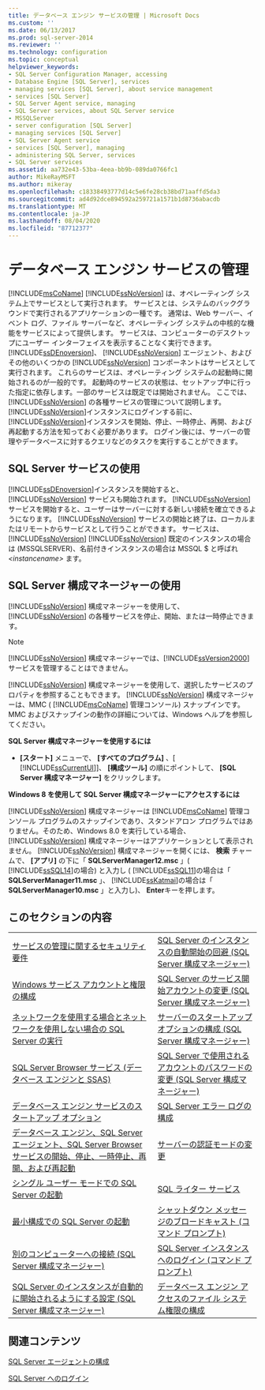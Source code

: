 ```yaml
---
title: データベース エンジン サービスの管理 | Microsoft Docs
ms.custom: ''
ms.date: 06/13/2017
ms.prod: sql-server-2014
ms.reviewer: ''
ms.technology: configuration
ms.topic: conceptual
helpviewer_keywords:
- SQL Server Configuration Manager, accessing
- Database Engine [SQL Server], services
- managing services [SQL Server], about service management
- services [SQL Server]
- SQL Server Agent service, managing
- SQL Server services, about SQL Server service
- MSSQLServer
- server configuration [SQL Server]
- managing services [SQL Server]
- SQL Server Agent service
- services [SQL Server], managing
- administering SQL Server, services
- SQL Server services
ms.assetid: aa732e43-53ba-4eea-bb9b-089da0766fc1
author: MikeRayMSFT
ms.author: mikeray
ms.openlocfilehash: c18338493777d14c5e6fe28cb38bd71aaffd5da3
ms.sourcegitcommit: ad4d92dce894592a259721a1571b1d8736abacdb
ms.translationtype: MT
ms.contentlocale: ja-JP
ms.lasthandoff: 08/04/2020
ms.locfileid: "87712377"
---
```

# <a name="manage-the-database-engine-services"></a>データベース エンジン サービスの管理
  [!INCLUDE[msCoName](../../includes/msconame-md.md)] [!INCLUDE[ssNoVersion](../../includes/ssnoversion-md.md)] は、オペレーティング システム上でサービスとして実行されます。 サービスとは、システムのバックグラウンドで実行されるアプリケーションの一種です。 通常は、Web サーバー、イベント ログ、ファイル サーバーなど、オペレーティング システムの中核的な機能をサービスによって提供します。 サービスは、コンピューターのデスクトップにユーザー インターフェイスを表示することなく実行できます。 [!INCLUDE[ssDEnoversion](../../includes/ssdenoversion-md.md)]、 [!INCLUDE[ssNoVersion](../../includes/ssnoversion-md.md)] エージェント、およびその他のいくつかの [!INCLUDE[ssNoVersion](../../includes/ssnoversion-md.md)] コンポーネントはサービスとして実行されます。 これらのサービスは、オペレーティング システムの起動時に開始されるのが一般的です。 起動時のサービスの状態は、セットアップ中に行った指定に依存します。一部のサービスは既定では開始されません。 ここでは、 [!INCLUDE[ssNoVersion](../../includes/ssnoversion-md.md)] の各種サービスの管理について説明します。 [!INCLUDE[ssNoVersion](../../includes/ssnoversion-md.md)]インスタンスにログインする前に、 [!INCLUDE[ssNoVersion](../../includes/ssnoversion-md.md)]インスタンスを開始、停止、一時停止、再開、および再起動する方法を知っておく必要があります。 ログイン後には、サーバーの管理やデータベースに対するクエリなどのタスクを実行することができます。  
  
## <a name="using-the-sql-server-service"></a>SQL Server サービスの使用  
 [!INCLUDE[ssDEnoversion](../../includes/ssdenoversion-md.md)]インスタンスを開始すると、 [!INCLUDE[ssNoVersion](../../includes/ssnoversion-md.md)] サービスも開始されます。 [!INCLUDE[ssNoVersion](../../includes/ssnoversion-md.md)] サービスを開始すると、ユーザーはサーバーに対する新しい接続を確立できるようになります。 [!INCLUDE[ssNoVersion](../../includes/ssnoversion-md.md)] サービスの開始と終了は、ローカルまたはリモートからサービスとして行うことができます。 サービスは、 [!INCLUDE[ssNoVersion](../../includes/ssnoversion-md.md)] [!INCLUDE[ssNoVersion](../../includes/ssnoversion-md.md)] 既定のインスタンスの場合は (MSSQLSERVER)、名前付きインスタンスの場合は MSSQL $ と呼ばれ *\<instancename>* ます。  
  
## <a name="using-sql-server-configuration-manager"></a>SQL Server 構成マネージャーの使用  
 [!INCLUDE[ssNoVersion](../../includes/ssnoversion-md.md)] 構成マネージャーを使用して、 [!INCLUDE[ssNoVersion](../../includes/ssnoversion-md.md)] の各種サービスを停止、開始、または一時停止できます。  
  
> [!NOTE]  
>  [!INCLUDE[ssNoVersion](../../includes/ssnoversion-md.md)] 構成マネージャーでは、[!INCLUDE[ssVersion2000](../../includes/ssversion2000-md.md)] サービスを管理することはできません。  
  
 [!INCLUDE[ssNoVersion](../../includes/ssnoversion-md.md)] 構成マネージャーを使用して、選択したサービスのプロパティを参照することもできます。 [!INCLUDE[ssNoVersion](../../includes/ssnoversion-md.md)] 構成マネージャーは、MMC ( [!INCLUDE[msCoName](../../includes/msconame-md.md)] 管理コンソール) スナップインです。 MMC およびスナップインの動作の詳細については、Windows ヘルプを参照してください。  
  
 **SQL Server 構成マネージャーを使用するには**  
  
-   **[スタート]** メニューで、 **[すべてのプログラム]** 、[ [!INCLUDE[ssCurrentUI](../../includes/sscurrentui-md.md)]]、 **[構成ツール]** の順にポイントして、 **[SQL Server 構成マネージャー]** をクリックします。  
  
 **Windows 8 を使用して SQL Server 構成マネージャーにアクセスするには**  
  
 [!INCLUDE[ssNoVersion](../../includes/ssnoversion-md.md)] 構成マネージャーは [!INCLUDE[msCoName](../../includes/msconame-md.md)] 管理コンソール プログラムのスナップインであり、スタンドアロン プログラムではありません。そのため、Windows 8.0 を実行している場合、 [!INCLUDE[ssNoVersion](../../includes/ssnoversion-md.md)] 構成マネージャーはアプリケーションとして表示されません。 [!INCLUDE[ssNoVersion](../../includes/ssnoversion-md.md)] 構成マネージャーを開くには、 **検索** チャームで、 **[アプリ]** の下に「 **SQLServerManager12.msc** 」( [!INCLUDE[ssSQL14](../../includes/sssql14-md.md)]の場合) と入力し ( [!INCLUDE[ssSQL11](../../includes/sssql11-md.md)]の場合は「 **SQLServerManager11.msc** 」、 [!INCLUDE[ssKatmai](../../includes/sskatmai-md.md)]の場合は「 **SQLServerManager10.msc** 」と入力し)、 **Enter**キーを押します。  
  
## <a name="in-this-section"></a>このセクションの内容  
  
|||  
|-|-|  
|[サービスの管理に関するセキュリティ要件](security-requirements-for-managing-services.md)|[SQL Server のインスタンスの自動開始の回避 &#40;SQL Server 構成マネージャー&#41;](scm-services-prevent-automatic-startup-of-an-instance.md)|  
|[Windows サービス アカウントと権限の構成](configure-windows-service-accounts-and-permissions.md)|[SQL Server のサービス開始アカウントの変更 &#40;SQL Server 構成マネージャー&#41;](scm-services-change-the-service-startup-account.md)|  
|[ネットワークを使用する場合とネットワークを使用しない場合の SQL Server の実行](run-sql-server-with-or-without-a-network.md)|[サーバーのスタートアップ オプションの構成 &#40;SQL Server 構成マネージャー&#41;](scm-services-configure-server-startup-options.md)|  
|[SQL Server Browser サービス &#40;データベース エンジンと SSAS&#41;](sql-server-browser-service-database-engine-and-ssas.md)|[SQL Server で使用されるアカウントのパスワードの変更 &#40;SQL Server 構成マネージャー&#41;](scm-services-change-the-password-of-the-accounts-used.md)|  
|[データベース エンジン サービスのスタートアップ オプション](database-engine-service-startup-options.md)|[SQL Server エラー ログの構成](scm-services-configure-sql-server-error-logs.md)|  
|[データベース エンジン、SQL Server エージェント、SQL Server Browser サービスの開始、停止、一時停止、再開、および再起動](start-stop-pause-resume-restart-sql-server-services.md)|[サーバーの認証モードの変更](change-server-authentication-mode.md)|  
|[シングル ユーザー モードでの SQL Server の起動](start-sql-server-in-single-user-mode.md)|[SQL ライター サービス](sql-writer-service.md)|  
|[最小構成での SQL Server の起動](start-sql-server-with-minimal-configuration.md)|[シャットダウン メッセージのブロードキャスト &#40;コマンド プロンプト&#41;](broadcast-a-shutdown-message-command-prompt.md)|  
|[別のコンピューターへの接続 &#40;SQL Server 構成マネージャー&#41;](scm-services-connect-to-another-computer.md)|[SQL Server インスタンスへのログイン &#40;コマンド プロンプト&#41;](log-in-to-an-instance-of-sql-server-command-prompt.md)|  
|[SQL Server のインスタンスが自動的に開始されるようにする設定 &#40;SQL Server 構成マネージャー&#41;](scm-services-set-an-instance-to-start-automatically.md)|[データベース エンジン アクセスのファイル システム権限の構成](configure-file-system-permissions-for-database-engine-access.md)|  
  
## <a name="related-content"></a>関連コンテンツ  
 [SQL Server エージェントの構成](../../ssms/agent/sql-server-agent.md)  
  
 [SQL Server へのログイン](logging-in-to-sql-server.md)  
  
  

